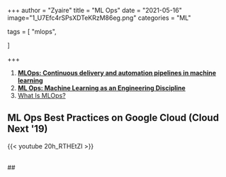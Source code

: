 +++
author = "Zyaire"
title = "ML Ops"
date = "2021-05-16"
image="1_U7Efc4rSPsXDTeKRzM86eg.png"
categories = "ML"

tags = [
    "mlops",

]

+++

1. **[MLOps: Continuous delivery and automation pipelines in machine learning](https://cloud.google.com/architecture/mlops-continuous-delivery-and-automation-pipelines-in-machine-learning#devops_versus_mlops)**
2. **[ML Ops: Machine Learning as an Engineering Discipline](https://towardsdatascience.com/ml-ops-machine-learning-as-an-engineering-discipline-b86ca4874a3f)**
3. [What Is MLOps?](https://blogs.nvidia.com/blog/2020/09/03/what-is-mlops/)


## ML Ops Best Practices on Google Cloud (Cloud Next '19)

{{< youtube 20h_RTHEtZI >}}

<br>
## 

